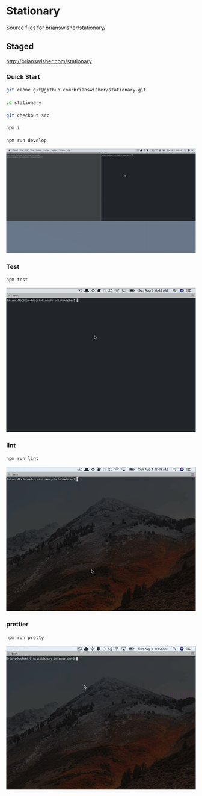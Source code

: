 # Stationary
Source files for brianswisher/stationary/

## Staged
http://brianswisher.com/stationary

### Quick Start

```sh
git clone git@github.com:brianswisher/stationary.git

cd stationary

git checkout src

npm i

npm run develop

```

![quick start](demo-quick-start.gif)

### Test

```sh
npm test
```

![test](demo-test.gif)

### lint

```sh
npm run lint
```

![lint](demo-lint.gif)

### prettier

```sh
npm run pretty
```

![lint](demo-pretty.gif)
